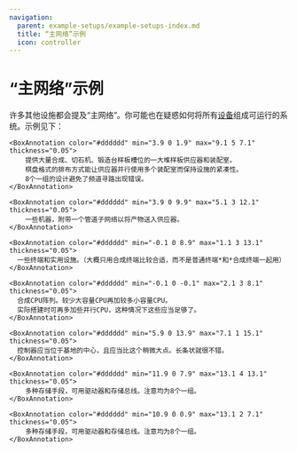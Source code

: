 ```yaml
---
navigation:
  parent: example-setups/example-setups-index.md
  title: “主网络”示例
  icon: controller
---
```


# “主网络”示例

许多其他设施都会提及“主网络”。你可能也在疑惑如何将所有[设备](../ae2-mechanics/devices.md)组成可运行的系统。示例见下：

<GameScene zoom="2.5" interactive={true}>
  <ImportStructure src="../assets/assemblies/treelike_network_structure.snbt" />

    <BoxAnnotation color="#dddddd" min="3.9 0 1.9" max="9.1 5 7.1" thickness="0.05">
        提供大量合成、切石机、锻造台样板槽位的一大堆样板供应器和装配室。
        棋盘格式的排布方式能让供应器并行使用多个装配室而保持设施的紧凑性。
        8个一组的设计避免了频道寻路出现错误。
    </BoxAnnotation>

    <BoxAnnotation color="#dddddd" min="3.9 0 9.9" max="5.1 3 12.1" thickness="0.05">
        一些机器，附带一个管道子网络以将产物送入供应器。
    </BoxAnnotation>

    <BoxAnnotation color="#dddddd" min="-0.1 0 8.9" max="1.1 3 13.1" thickness="0.05">
      一些终端和实用设施。（大概只用合成终端比较合适，而不是普通终端*和*合成终端一起用）
    </BoxAnnotation>

    <BoxAnnotation color="#dddddd" min="-0.1 0 -0.1" max="2.1 3 8.1" thickness="0.05">
      合成CPU阵列。较少大容量CPU再加较多小容量CPU。
      实际搭建时可再多加些并行CPU，这种情况下这些应当足够了。
    </BoxAnnotation>

    <BoxAnnotation color="#dddddd" min="5.9 0 13.9" max="7.1 1 15.1" thickness="0.05">
      控制器应当位于基地的中心，且应当比这个稍微大点。长条状就很不错。
    </BoxAnnotation>

    <BoxAnnotation color="#dddddd" min="11.9 0 7.9" max="13.1 4 13.1" thickness="0.05">
        多种存储手段，可用驱动器和存储总线。注意均为8个一组。
    </BoxAnnotation>

    <BoxAnnotation color="#dddddd" min="10.9 0 0.9" max="13.1 2 7.1" thickness="0.05">
        多种存储手段，可用驱动器和存储总线。注意均为8个一组。
    </BoxAnnotation>

  <IsometricCamera yaw="315" pitch="30" />
</GameScene>
